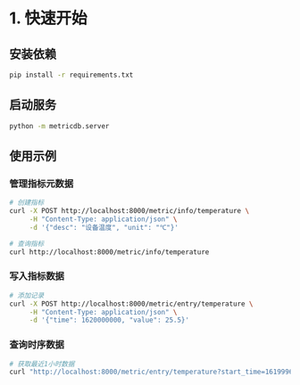# 1. 快速开始

## 安装依赖
```bash
pip install -r requirements.txt
```

## 启动服务
```bash
python -m metricdb.server
```

## 使用示例
### 管理指标元数据
```bash
# 创建指标
curl -X POST http://localhost:8000/metric/info/temperature \
     -H "Content-Type: application/json" \
     -d '{"desc": "设备温度", "unit": "℃"}'

# 查询指标
curl http://localhost:8000/metric/info/temperature
```

### 写入指标数据
```bash
# 添加记录
curl -X POST http://localhost:8000/metric/entry/temperature \
     -H "Content-Type: application/json" \
     -d '{"time": 1620000000, "value": 25.5}'
```

### 查询时序数据

```bash
# 获取最近1小时数据
curl "http://localhost:8000/metric/entry/temperature?start_time=1619996400&end_time=1620000000"
```

